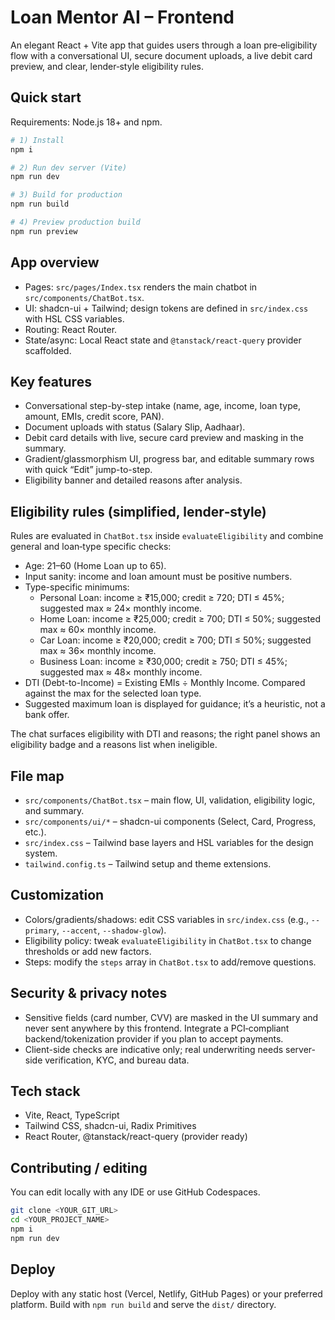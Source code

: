 # Loan Mentor AI – Frontend

An elegant React + Vite app that guides users through a loan pre‑eligibility flow with a conversational UI, secure document uploads, a live debit card preview, and clear, lender‑style eligibility rules.

## Quick start

Requirements: Node.js 18+ and npm.

```sh
# 1) Install
npm i

# 2) Run dev server (Vite)
npm run dev

# 3) Build for production
npm run build

# 4) Preview production build
npm run preview
```

## App overview

- Pages: `src/pages/Index.tsx` renders the main chatbot in `src/components/ChatBot.tsx`.
- UI: shadcn-ui + Tailwind; design tokens are defined in `src/index.css` with HSL CSS variables.
- Routing: React Router.
- State/async: Local React state and `@tanstack/react-query` provider scaffolded.

## Key features

- Conversational step-by-step intake (name, age, income, loan type, amount, EMIs, credit score, PAN).
- Document uploads with status (Salary Slip, Aadhaar).
- Debit card details with live, secure card preview and masking in the summary.
- Gradient/glassmorphism UI, progress bar, and editable summary rows with quick “Edit” jump-to-step.
- Eligibility banner and detailed reasons after analysis.

## Eligibility rules (simplified, lender‑style)

Rules are evaluated in `ChatBot.tsx` inside `evaluateEligibility` and combine general and loan‑type specific checks:

- Age: 21–60 (Home Loan up to 65).
- Input sanity: income and loan amount must be positive numbers.
- Type-specific minimums:
  - Personal Loan: income ≥ ₹15,000; credit ≥ 720; DTI ≤ 45%; suggested max ≈ 24× monthly income.
  - Home Loan: income ≥ ₹25,000; credit ≥ 700; DTI ≤ 50%; suggested max ≈ 60× monthly income.
  - Car Loan: income ≥ ₹20,000; credit ≥ 700; DTI ≤ 50%; suggested max ≈ 36× monthly income.
  - Business Loan: income ≥ ₹30,000; credit ≥ 750; DTI ≤ 45%; suggested max ≈ 48× monthly income.
- DTI (Debt-to-Income) = Existing EMIs ÷ Monthly Income. Compared against the max for the selected loan type.
- Suggested maximum loan is displayed for guidance; it’s a heuristic, not a bank offer.

The chat surfaces eligibility with DTI and reasons; the right panel shows an eligibility badge and a reasons list when ineligible.

## File map

- `src/components/ChatBot.tsx` – main flow, UI, validation, eligibility logic, and summary.
- `src/components/ui/*` – shadcn-ui components (Select, Card, Progress, etc.).
- `src/index.css` – Tailwind base layers and HSL variables for the design system.
- `tailwind.config.ts` – Tailwind setup and theme extensions.

## Customization

- Colors/gradients/shadows: edit CSS variables in `src/index.css` (e.g., `--primary`, `--accent`, `--shadow-glow`).
- Eligibility policy: tweak `evaluateEligibility` in `ChatBot.tsx` to change thresholds or add new factors.
- Steps: modify the `steps` array in `ChatBot.tsx` to add/remove questions.

## Security & privacy notes

- Sensitive fields (card number, CVV) are masked in the UI summary and never sent anywhere by this frontend. Integrate a PCI‑compliant backend/tokenization provider if you plan to accept payments.
- Client-side checks are indicative only; real underwriting needs server-side verification, KYC, and bureau data.

## Tech stack

- Vite, React, TypeScript
- Tailwind CSS, shadcn-ui, Radix Primitives
- React Router, @tanstack/react-query (provider ready)

## Contributing / editing

You can edit locally with any IDE or use GitHub Codespaces.

```sh
git clone <YOUR_GIT_URL>
cd <YOUR_PROJECT_NAME>
npm i
npm run dev
```

## Deploy

Deploy with any static host (Vercel, Netlify, GitHub Pages) or your preferred platform. Build with `npm run build` and serve the `dist/` directory.

